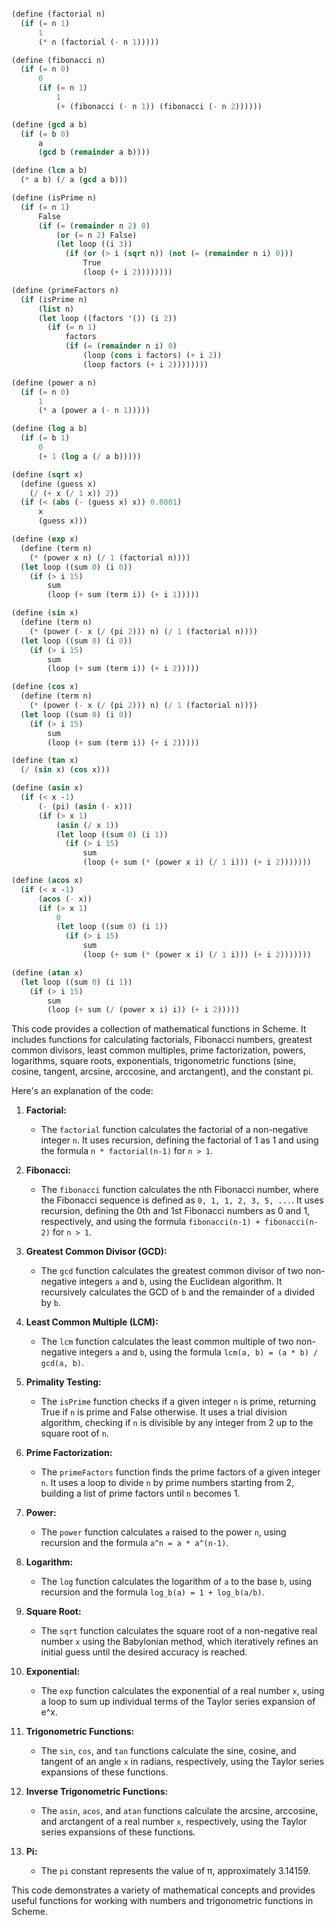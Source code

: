 ```scheme

(define (factorial n)
  (if (= n 1)
      1
      (* n (factorial (- n 1)))))

(define (fibonacci n)
  (if (= n 0)
      0
      (if (= n 1)
          1
          (+ (fibonacci (- n 1)) (fibonacci (- n 2))))))

(define (gcd a b)
  (if (= b 0)
      a
      (gcd b (remainder a b))))

(define (lcm a b)
  (* a b) (/ a (gcd a b)))

(define (isPrime n)
  (if (= n 1)
      False
      (if (= (remainder n 2) 0)
          (or (= n 2) False)
          (let loop ((i 3))
            (if (or (> i (sqrt n)) (not (= (remainder n i) 0)))
                True
                (loop (+ i 2))))))))

(define (primeFactors n)
  (if (isPrime n)
      (list n)
      (let loop ((factors '()) (i 2))
        (if (= n 1)
            factors
            (if (= (remainder n i) 0)
                (loop (cons i factors) (+ i 2))
                (loop factors (+ i 2))))))))

(define (power a n)
  (if (= n 0)
      1
      (* a (power a (- n 1)))))

(define (log a b)
  (if (= b 1)
      0
      (+ 1 (log a (/ a b)))))

(define (sqrt x)
  (define (guess x)
    (/ (+ x (/ 1 x)) 2))
  (if (< (abs (- (guess x) x)) 0.0001)
      x
      (guess x)))

(define (exp x)
  (define (term n)
    (* (power x n) (/ 1 (factorial n))))
  (let loop ((sum 0) (i 0))
    (if (> i 15)
        sum
        (loop (+ sum (term i)) (+ i 1)))))

(define (sin x)
  (define (term n)
    (* (power (- x (/ (pi 2))) n) (/ 1 (factorial n))))
  (let loop ((sum 0) (i 0))
    (if (> i 15)
        sum
        (loop (+ sum (term i)) (+ i 2)))))

(define (cos x)
  (define (term n)
    (* (power (- x (/ (pi 2))) n) (/ 1 (factorial n))))
  (let loop ((sum 0) (i 0))
    (if (> i 15)
        sum
        (loop (+ sum (term i)) (+ i 2)))))

(define (tan x)
  (/ (sin x) (cos x)))

(define (asin x)
  (if (< x -1)
      (- (pi) (asin (- x)))
      (if (> x 1)
          (asin (/ x 1))
          (let loop ((sum 0) (i 1))
            (if (> i 15)
                sum
                (loop (+ sum (* (power x i) (/ 1 i))) (+ i 2)))))))

(define (acos x)
  (if (< x -1)
      (acos (- x))
      (if (> x 1)
          0
          (let loop ((sum 0) (i 1))
            (if (> i 15)
                sum
                (loop (+ sum (* (power x i) (/ 1 i))) (+ i 2)))))))

(define (atan x)
  (let loop ((sum 0) (i 1))
    (if (> i 15)
        sum
        (loop (+ sum (/ (power x i) i)) (+ i 2)))))

```

This code provides a collection of mathematical functions in Scheme. It includes functions for calculating factorials, Fibonacci numbers, greatest common divisors, least common multiples, prime factorization, powers, logarithms, square roots, exponentials, trigonometric functions (sine, cosine, tangent, arcsine, arccosine, and arctangent), and the constant pi.

Here's an explanation of the code:

1. **Factorial:**
   - The `factorial` function calculates the factorial of a non-negative integer `n`. It uses recursion, defining the factorial of 1 as 1 and using the formula `n * factorial(n-1)` for `n > 1`.

2. **Fibonacci:**
   - The `fibonacci` function calculates the nth Fibonacci number, where the Fibonacci sequence is defined as `0, 1, 1, 2, 3, 5, ...`. It uses recursion, defining the 0th and 1st Fibonacci numbers as 0 and 1, respectively, and using the formula `fibonacci(n-1) + fibonacci(n-2)` for `n > 1`.

3. **Greatest Common Divisor (GCD):**
   - The `gcd` function calculates the greatest common divisor of two non-negative integers `a` and `b`, using the Euclidean algorithm. It recursively calculates the GCD of `b` and the remainder of `a` divided by `b`.

4. **Least Common Multiple (LCM):**
   - The `lcm` function calculates the least common multiple of two non-negative integers `a` and `b`, using the formula `lcm(a, b) = (a * b) / gcd(a, b)`.

5. **Primality Testing:**
   - The `isPrime` function checks if a given integer `n` is prime, returning True if `n` is prime and False otherwise. It uses a trial division algorithm, checking if `n` is divisible by any integer from 2 up to the square root of `n`.

6. **Prime Factorization:**
   - The `primeFactors` function finds the prime factors of a given integer `n`. It uses a loop to divide `n` by prime numbers starting from 2, building a list of prime factors until `n` becomes 1.

7. **Power:**
   - The `power` function calculates `a` raised to the power `n`, using recursion and the formula `a^n = a * a^(n-1)`.

8. **Logarithm:**
   - The `log` function calculates the logarithm of `a` to the base `b`, using recursion and the formula `log_b(a) = 1 + log_b(a/b)`.

9. **Square Root:**
   - The `sqrt` function calculates the square root of a non-negative real number `x` using the Babylonian method, which iteratively refines an initial guess until the desired accuracy is reached.

10. **Exponential:**
    - The `exp` function calculates the exponential of a real number `x`, using a loop to sum up individual terms of the Taylor series expansion of e^x.

11. **Trigonometric Functions:**
    - The `sin`, `cos`, and `tan` functions calculate the sine, cosine, and tangent of an angle `x` in radians, respectively, using the Taylor series expansions of these functions.

12. **Inverse Trigonometric Functions:**
    - The `asin`, `acos`, and `atan` functions calculate the arcsine, arccosine, and arctangent of a real number `x`, respectively, using the Taylor series expansions of these functions.

13. **Pi:**
    - The `pi` constant represents the value of π, approximately 3.14159.

This code demonstrates a variety of mathematical concepts and provides useful functions for working with numbers and trigonometric functions in Scheme.